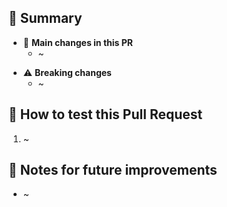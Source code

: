 <!-- PR Title: Feature - XXX or Fix - XXX -->

## 📜 Summary

<!-- Add an optional brief description here -->

<!-- List the most impactful changes here. Remove any category that doesn't apply to this PR -->
- 🔄 **Main changes in this PR**
    - ~

<!-- @@@@@@@@ Uncomment to use subsections. @@@@@@@@@@ --
- 🐞 **Bug Fixes**:
    - ~

- 🛠 **Other changes**:
    - Edited README, added tests, modify logging, add metrics for monitoring...
    - Add CI, add mypy, address pylint issues...
    - Upgrade X package version...
---- @@@@@@@@ Uncomment to use subsections. @@@@@@@@@@ -->

- ⚠️ **Breaking changes**
  - ~

## 🚀 How to test this Pull Request
<!-- If applicable, please describe how to test the changes made in this PR -->

1. ~

## 📝 Notes for future improvements
<!-- If applicable, please describe any potential improvements not included in this PR which could be worth investigating/implementing down the line -->

- ~
